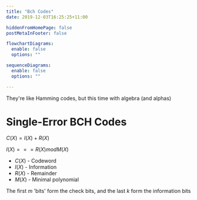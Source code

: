 ```yaml
---
title: "Bch Codes"
date: 2019-12-03T16:25:25+11:00

hiddenFromHomePage: false
postMetaInFooter: false

flowchartDiagrams:
  enable: false
  options: ""

sequenceDiagrams: 
  enable: false
  options: ""

---
```


They're like Hamming codes, but this time with algebra (and alphas)

# Single-Error BCH Codes

$C(X) = I(X) + R(X)$

$I(X) === R(X) mod M(X)$

* $C(X)$ - Codeword
* $I(X)$ - Information
* $R(X)$ - Remainder
* $M(X)$ - Minimal polynomial

The first $m$ 'bits' form the check bits, and the last $k$ form the information bits
